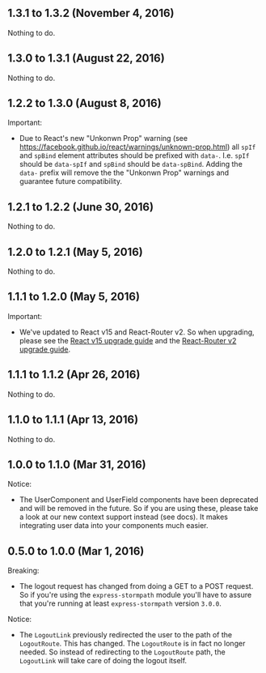 ## 1.3.1 to 1.3.2 (November 4, 2016)

Nothing to do.

## 1.3.0 to 1.3.1 (August 22, 2016)

Nothing to do.

## 1.2.2 to 1.3.0 (August 8, 2016)

Important:

  - Due to React's new "Unkonwn Prop" warning (see https://facebook.github.io/react/warnings/unknown-prop.html) all `spIf` and `spBind` element attributes should be prefixed with `data-`.
    I.e. `spIf` should be `data-spIf` and `spBind` should be `data-spBind`. Adding the `data-` prefix will remove the the "Unkonwn Prop" warnings and guarantee future compatibility.

## 1.2.1 to 1.2.2 (June 30, 2016)

Nothing to do.

## 1.2.0 to 1.2.1 (May 5, 2016)

Nothing to do.

## 1.1.1 to 1.2.0 (May 5, 2016)

Important:

  - We've updated to React v15 and React-Router v2. So when upgrading, please see
  the [React v15 upgrade guide](https://facebook.github.io/react/blog/2016/04/07/react-v15.html) and
  the [React-Router v2 upgrade guide](https://github.com/reactjs/react-router/blob/master/upgrade-guides/v2.0.0.md).

## 1.1.1 to 1.1.2 (Apr 26, 2016)

Nothing to do.

## 1.1.0 to 1.1.1 (Apr 13, 2016)

Nothing to do.

## 1.0.0 to 1.1.0 (Mar 31, 2016)

Notice:

  - The UserComponent and UserField components have been deprecated and will be removed
  in the future. So if you are using these, please take a look at our new context support
  instead (see docs). It makes integrating user data into your components much easier.

## 0.5.0 to 1.0.0 (Mar 1, 2016)

Breaking:

  - The logout request has changed from doing a GET to a POST request. So if you're
  using the `express-stormpath` module you'll have to assure that you're running at
  least `express-stormpath` version `3.0.0`.

Notice:

  - The `LogoutLink` previously redirected the user to the path of the `LogoutRoute`.
  This has changed. The `LogoutRoute` is in fact no longer needed. So instead of
  redirecting to the `LogoutRoute` path, the `LogoutLink` will take care of doing
  the logout itself.